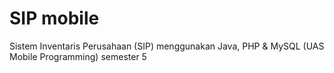 # SIP mobile

Sistem Inventaris Perusahaan (SIP) menggunakan Java, PHP &amp; MySQL (UAS Mobile Programming) semester 5
